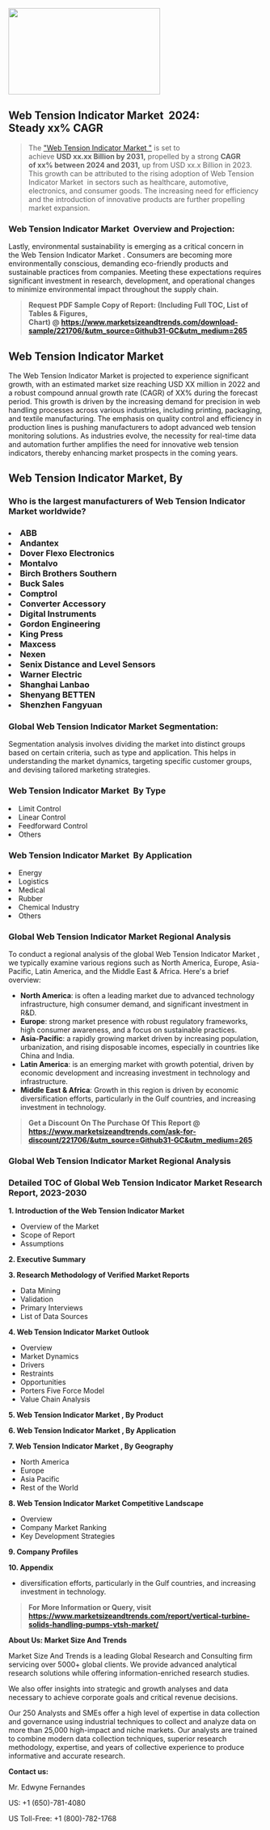<p><img class="alignnone size-medium wp-image-20088" src="https://ffe5etoiles.com/wp-content/uploads/2024/12/MST1-300x171.png" alt="" width="300" height="171" /></p><h2 id="ember46" class="ember-view reader-text-block__heading-2">Web Tension Indicator Market &nbsp;2024: Steady&nbsp;xx% CAGR</h2><blockquote id="ember47" class="ember-view reader-text-block__blockquote">The&nbsp;<a class="app-aware-link " href="https://www.marketsizeandtrends.com/download-sample/221706/&utm_source=Github31-GC&utm_medium=265" target="_blank" data-test-app-aware-link="">"Web Tension Indicator Market "</a>&nbsp;is set to achieve&nbsp;<strong>USD&nbsp;xx.xx&nbsp;Billion by 2031,</strong>&nbsp;propelled by a strong&nbsp;<strong>CAGR of&nbsp;xx% between 2024 and 2031,</strong>&nbsp;up from USD xx.x Billion in 2023. This growth can be attributed to the rising adoption of&nbsp;Web Tension Indicator Market &nbsp;in sectors such as healthcare, automotive, electronics, and consumer goods. The increasing need for efficiency and the introduction of innovative products are further propelling market expansion.</blockquote><h3 id="ember48" class="ember-view reader-text-block__heading-3">Web Tension Indicator Market &nbsp;Overview and Projection:</h3><p id="ember49" class="ember-view reader-text-block__paragraph">Lastly, environmental sustainability is emerging as a critical concern in the&nbsp;Web Tension Indicator Market . Consumers are becoming more environmentally conscious, demanding eco-friendly products and sustainable practices from companies. Meeting these expectations requires significant investment in research, development, and operational changes to minimize environmental impact throughout the supply chain.</p><blockquote id="ember50" class="ember-view reader-text-block__blockquote"><strong>Request PDF Sample Copy of Report: (Including Full TOC, List of Tables &amp; Figures, Chart)&nbsp;@&nbsp;<strong><a href="https://www.marketsizeandtrends.com/download-sample/221706/&utm_source=Github31-GC&utm_medium=265" target="_blank">https://www.marketsizeandtrends.com/download-sample/221706/&utm_source=Github31-GC&utm_medium=265</a></strong></strong></blockquote><h3 class=""><h2>Web Tension Indicator Market</h2><p>The Web Tension Indicator Market is projected to experience significant growth, with an estimated market size reaching USD XX million in 2022 and a robust compound annual growth rate (CAGR) of XX% during the forecast period. This growth is driven by the increasing demand for precision in web handling processes across various industries, including printing, packaging, and textile manufacturing. The emphasis on quality control and efficiency in production lines is pushing manufacturers to adopt advanced web tension monitoring solutions. As industries evolve, the necessity for real-time data and automation further amplifies the need for innovative web tension indicators, thereby enhancing market prospects in the coming years.</p><h2>Web Tension Indicator Market, By</h3><h3 id="" class="">Who is the largest manufacturers of&nbsp;Web Tension Indicator Market worldwide?</h3><h3 class=""></Li><Li>ABB</Li><Li> Andantex</Li><Li> Dover Flexo Electronics</Li><Li> Montalvo</Li><Li> Birch Brothers Southern</Li><Li> Buck Sales</Li><Li> Comptrol</Li><Li> Converter Accessory</Li><Li> Digital Instruments</Li><Li> Gordon Engineering</Li><Li> King Press</Li><Li> Maxcess</Li><Li> Nexen</Li><Li> Senix Distance and Level Sensors</Li><Li> Warner Electric</Li><Li> Shanghai Lanbao</Li><Li> Shenyang BETTEN</Li><Li> Shenzhen Fangyuan</h3><h3 id="ember53" class="ember-view reader-text-block__heading-3">Global&nbsp;Web Tension Indicator Market Segmentation:</h3><p id="ember54" class="ember-view reader-text-block__paragraph">Segmentation analysis involves dividing the market into distinct groups based on certain criteria, such as type and application. This helps in understanding the market dynamics, targeting specific customer groups, and devising tailored marketing strategies.</p><h3 id="" class="">Web Tension Indicator Market &nbsp;By Type</h3><p></Li><Li>Limit Control</Li><Li> Linear Control</Li><Li> Feedforward Control</Li><Li> Others</p><h3 id="" class="">Web Tension Indicator Market &nbsp;By Application</h3><p class=""></Li><Li>Energy</Li><Li> Logistics</Li><Li> Medical</Li><Li> Rubber</Li><Li> Chemical Industry</Li><Li> Others</p><h3 id="ember62" class="ember-view reader-text-block__heading-3">Global Web Tension Indicator Market Regional Analysis</h3><p id="ember63" class="ember-view reader-text-block__paragraph">To conduct a regional analysis of the global Web Tension Indicator Market , we typically examine various regions such as North America, Europe, Asia-Pacific, Latin America, and the Middle East &amp; Africa. Here's a brief overview:</p><ul><li><strong>North America</strong>: is often a leading market due to advanced technology infrastructure, high consumer demand, and significant investment in R&amp;D.</li><li><strong>Europe</strong>: strong market presence with robust regulatory frameworks, high consumer awareness, and a focus on sustainable practices.</li><li><strong>Asia-Pacific</strong>: a rapidly growing market driven by increasing population, urbanization, and rising disposable incomes, especially in countries like China and India.</li><li><strong>Latin America</strong>: is an emerging market with growth potential, driven by economic development and increasing investment in technology and infrastructure.</li><li><strong>Middle East &amp; Africa</strong>: Growth in this region is driven by economic diversification efforts, particularly in the Gulf countries, and increasing investment in technology.</li></ul><blockquote id="ember61" class="ember-view reader-text-block__blockquote"><strong>Get a Discount On The Purchase Of This Report @ <strong><a href="https://html-cleaner.com/" target="">https://www.marketsizeandtrends.com/ask-for-discount/221706/&utm_source=Github31-GC&utm_medium=265</a></strong></strong></blockquote><h3 id="ember62" class="ember-view reader-text-block__heading-3">Global Web Tension Indicator Market Regional Analysis</h3><h3 id="" class="">Detailed TOC of Global Web Tension Indicator Market Research Report, 2023-2030</h3><p id="" class=""><strong>1. Introduction of the Web Tension Indicator Market </strong></p><ul><li>Overview of the Market</li><li>Scope of Report</li><li>Assumptions</li></ul><p id="" class=""><strong>2. Executive Summary</strong></p><p id="" class=""><strong>3. Research Methodology of Verified Market Reports</strong></p><ul><li>Data Mining</li><li>Validation</li><li>Primary Interviews</li><li>List of Data Sources</li></ul><p id="" class=""><strong>4. Web Tension Indicator Market Outlook</strong></p><ul><li>Overview</li><li>Market Dynamics</li><li>Drivers</li><li>Restraints</li><li>Opportunities</li><li>Porters Five Force Model</li><li>Value Chain Analysis</li></ul><p id="" class=""><strong>5. Web Tension Indicator Market , By Product</strong></p><p id="" class=""><strong>6. Web Tension Indicator Market , By Application</strong></p><p id="" class=""><strong>7. Web Tension Indicator Market , By Geography</strong></p><ul><li>North America</li><li>Europe</li><li>Asia Pacific</li><li>Rest of the World</li></ul><p id="" class=""><strong>8. Web Tension Indicator Market Competitive Landscape</strong></p><ul><li>Overview</li><li>Company Market Ranking</li><li>Key Development Strategies</li></ul><p id="" class=""><strong>9. Company Profiles</strong></p><p id="" class=""><strong>10. Appendix</strong></p><ul><li>diversification efforts, particularly in the Gulf countries, and increasing investment in technology.</li></ul><blockquote id="ember65" class="ember-view reader-text-block__blockquote"><strong>For More Information or Query, visit <strong><strong><a href="https://html-cleaner.com/" target="">https://www.marketsizeandtrends.com/report/vertical-turbine-solids-handling-pumps-vtsh-market/</a></strong></strong></strong></blockquote><p id="" class=""><strong>About Us: Market Size And Trends</strong></p><p id="" class="">Market Size And Trends is a leading Global Research and Consulting firm servicing over 5000+ global clients. We provide advanced analytical research solutions while offering information-enriched research studies.</p><p id="" class="">We also offer insights into strategic and growth analyses and data necessary to achieve corporate goals and critical revenue decisions.</p><p id="" class="">Our 250 Analysts and SMEs offer a high level of expertise in data collection and governance using industrial techniques to collect and analyze data on more than 25,000 high-impact and niche markets. Our analysts are trained to combine modern data collection techniques, superior research methodology, expertise, and years of collective experience to produce informative and accurate research.</p><p id="" class=""><strong>Contact us:</strong></p><p id="" class="">Mr. Edwyne Fernandes</p><p id="" class="">US: +1 (650)-781-4080</p><p id="" class="">US Toll-Free: +1 (800)-782-1768</p>
